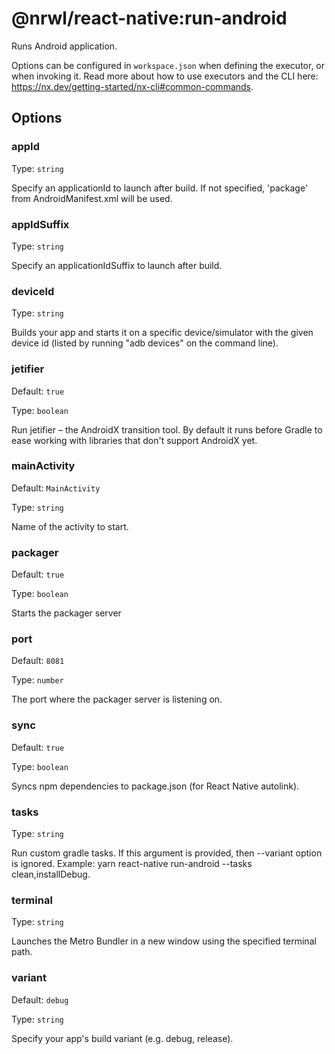 # @nrwl/react-native:run-android

Runs Android application.

Options can be configured in `workspace.json` when defining the executor, or when invoking it.
Read more about how to use executors and the CLI here: https://nx.dev/getting-started/nx-cli#common-commands.

## Options

### appId

Type: `string`

Specify an applicationId to launch after build. If not specified, 'package' from AndroidManifest.xml will be used.

### appIdSuffix

Type: `string`

Specify an applicationIdSuffix to launch after build.

### deviceId

Type: `string`

Builds your app and starts it on a specific device/simulator with the given device id (listed by running "adb devices" on the command line).

### jetifier

Default: `true`

Type: `boolean`

Run jetifier – the AndroidX transition tool. By default it runs before Gradle to ease working with libraries that don't support AndroidX yet.

### mainActivity

Default: `MainActivity`

Type: `string`

Name of the activity to start.

### packager

Default: `true`

Type: `boolean`

Starts the packager server

### port

Default: `8081`

Type: `number`

The port where the packager server is listening on.

### sync

Default: `true`

Type: `boolean`

Syncs npm dependencies to package.json (for React Native autolink).

### tasks

Type: `string`

Run custom gradle tasks. If this argument is provided, then --variant option is ignored. Example: yarn react-native run-android --tasks clean,installDebug.

### terminal

Type: `string`

Launches the Metro Bundler in a new window using the specified terminal path.

### variant

Default: `debug`

Type: `string`

Specify your app's build variant (e.g. debug, release).
